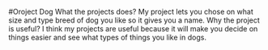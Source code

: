 #Oroject Dog
What the projects does? My project lets you chose on what size and type breed of dog you like so it gives you a name.
Why the project is useful? I think my projects are useful because it will make you decide on things easier and see what types of things you like in dogs.

